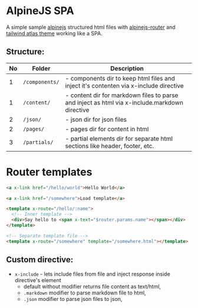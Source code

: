 # AlpineJS SPA

A simple sample [alpinejs](https://github.com/alpinejs/alpine) structured html files with [alpinejs-router](https://github.com/shaunlee/alpinejs-router) and [tailwind atlas theme](https://www.tailwindawesome.com/resources/atlas) working like a SPA.

## Structure:
|No |Folder            |Description|
|---|------------------|-----------|
| 1 |```/components/```| - components dir to keep html files and inject it's contenten via x-include directive|
| 1 |```/content/```   | - content dir for markdown files to parse and inject as html via x-include.markdown directive|
| 2 |```/json/```      | - json dir for json files|
| 2 |```/pages/```     | - pages dir for content in html|
| 3 |```/partials/```  | - partial elements dir for separate html sections like header, footer, etc.|

# Router templates
```html
<a x-link href="/hello/world">Hello World</a>

<a x-link href="/somewhere">Load template</a>

<template x-route="/hello/:name">
  <!-- Inner template -->
  <div>Say hello to <span x-text="$router.params.name"></span></div>
</template>

<!-- Separate template file -->
<template x-route="/somewhere" template="/somewhere.html"></template>
```

## Custom directive:
- ```x-include``` - lets include files from file and inject response inside directive's element
  - default without modifier returns file content as text/html,
  - ```.markdown``` modifier to parse markdown file to html,
  -  ```.json``` modifier to parse json files to json,
